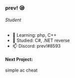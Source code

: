 ### prev! 😪
###### Student
- 🌱 Learning: php, C++
- 🦝 Studied: C#, .NET reverse
- 📫 Discord: prev!#8593
#### Next Project:
 simple ac cheat
